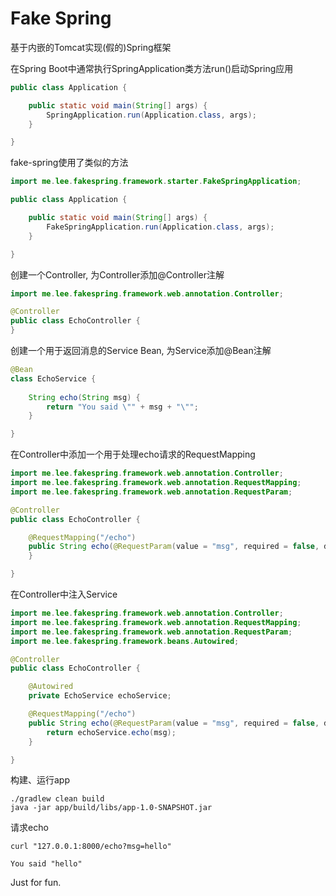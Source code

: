 # Fake Spring

基于内嵌的Tomcat实现(假的)Spring框架

在Spring Boot中通常执行SpringApplication类方法run()启动Spring应用
```java
public class Application {

    public static void main(String[] args) {
        SpringApplication.run(Application.class, args);
    }

}
```
fake-spring使用了类似的方法
```java
import me.lee.fakespring.framework.starter.FakeSpringApplication;

public class Application {

    public static void main(String[] args) {
        FakeSpringApplication.run(Application.class, args);
    }

}
```
创建一个Controller, 为Controller添加@Controller注解
```java
import me.lee.fakespring.framework.web.annotation.Controller;

@Controller
public class EchoController {
}
```
创建一个用于返回消息的Service Bean, 为Service添加@Bean注解
```java
@Bean
class EchoService {
    
    String echo(String msg) {
        return "You said \"" + msg + "\"";
    }

}
```
在Controller中添加一个用于处理echo请求的RequestMapping
```java
import me.lee.fakespring.framework.web.annotation.Controller;
import me.lee.fakespring.framework.web.annotation.RequestMapping;
import me.lee.fakespring.framework.web.annotation.RequestParam;

@Controller
public class EchoController {

    @RequestMapping("/echo")
    public String echo(@RequestParam(value = "msg", required = false, defaultValue = "nothing") String msg) {
    }

}
```
在Controller中注入Service
```java
import me.lee.fakespring.framework.web.annotation.Controller;
import me.lee.fakespring.framework.web.annotation.RequestMapping;
import me.lee.fakespring.framework.web.annotation.RequestParam;
import me.lee.fakespring.framework.beans.Autowired;

@Controller
public class EchoController {

    @Autowired
    private EchoService echoService;

    @RequestMapping("/echo")
    public String echo(@RequestParam(value = "msg", required = false, defaultValue = "nothing") String msg) {
        return echoService.echo(msg);
    }

}
```
构建、运行app
```shell script
./gradlew clean build
java -jar app/build/libs/app-1.0-SNAPSHOT.jar
```
请求echo
```shell script
curl "127.0.0.1:8000/echo?msg=hello"

You said "hello"
```

Just for fun.